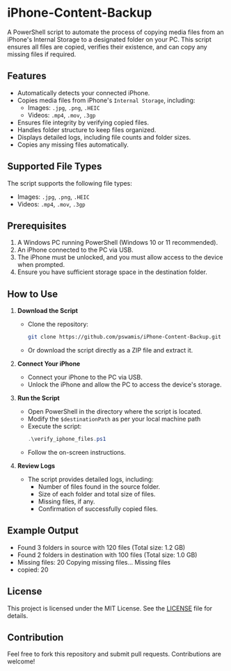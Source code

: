 # iPhone-Content-Backup

A PowerShell script to automate the process of copying media files from an iPhone's Internal Storage to a designated folder on your PC. This script ensures all files are copied, verifies their existence, and can copy any missing files if required.

## Features
- Automatically detects your connected iPhone.
- Copies media files from iPhone's `Internal Storage`, including:
  - Images: `.jpg`, `.png`, `.HEIC`
  - Videos: `.mp4`, `.mov`, `.3gp`
- Ensures file integrity by verifying copied files.
- Handles folder structure to keep files organized.
- Displays detailed logs, including file counts and folder sizes.
- Copies any missing files automatically.

## Supported File Types
The script supports the following file types:
- Images: `.jpg`, `.png`, `.HEIC`
- Videos: `.mp4`, `.mov`, `.3gp`

## Prerequisites
1. A Windows PC running PowerShell (Windows 10 or 11 recommended).
2. An iPhone connected to the PC via USB.
3. The iPhone must be unlocked, and you must allow access to the device when prompted.
4. Ensure you have sufficient storage space in the destination folder.

## How to Use

1. **Download the Script**
   - Clone the repository:
     ```bash
     git clone https://github.com/pswamis/iPhone-Content-Backup.git
     ```
   - Or download the script directly as a ZIP file and extract it.

2. **Connect Your iPhone**
   - Connect your iPhone to the PC via USB.
   - Unlock the iPhone and allow the PC to access the device's storage.

3. **Run the Script**
   - Open PowerShell in the directory where the script is located.
   - Modify the `$destinationPath` as per your local machine path
   - Execute the script:
     ```powershell
     .\verify_iphone_files.ps1
     ```
   - Follow the on-screen instructions.

4. **Review Logs**
   - The script provides detailed logs, including:
     - Number of files found in the source folder.
     - Size of each folder and total size of files.
     - Missing files, if any.
     - Confirmation of successfully copied files.

## Example Output
- Found 3 folders in source with 120 files (Total size: 1.2 GB)
- Found 2 folders in destination with 100 files (Total size: 1.0 GB)
- Missing files: 20 Copying missing files... Missing files
- copied: 20


## License
This project is licensed under the MIT License. See the [LICENSE](LICENSE) file for details.

## Contribution
Feel free to fork this repository and submit pull requests. Contributions are welcome!

